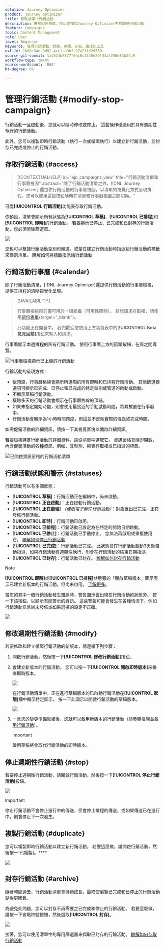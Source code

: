 ```yaml
---
solution: Journey Optimizer
product: journey optimizer
title: 修改或停止行銷活動
description: 瞭解如何修改、停止或複製Journey Optimizer中的即時行銷活動
feature: Campaigns
topic: Content Management
role: User
level: Beginner
keywords: 管理行銷活動、狀態、排程、存取、最佳化工具
exl-id: 1b88c84e-9d92-4cc1-b9bf-27a2f1d29569
source-git-commit: 1ad534b7877f0ac6c1f50e29f41af708e83b34c9
workflow-type: tm+mt
source-wordcount: '868'
ht-degree: 6%

---
```


# 管理行銷活動 {#modify-stop-campaign}

行銷活動一旦啟動後，您就可以隨時修改或停止。 這些操作僅適用於具有週期性執行的行銷活動。

此外，您可以複製即時行銷活動（執行一次或循環執行）以建立新行銷活動，並封存已完成或停止的行銷活動。

## 存取行銷活動 {#access}

>[!CONTEXTUALHELP]
>id="ajo_campaigns_view"
>title="行銷活動清單和行事曆視圖"
>abstract="除了行銷活動清單之外，[!DNL Journey Optimizer] 還提供行銷活動的行事曆視圖，以清晰的視覺化方式呈現排程。您可以使用這些按鈕隨時在清單和行事曆視圖之間切換。"

可從&#x200B;**[!UICONTROL 行銷活動]**&#x200B;功能表存取行銷活動。

依預設，清單會顯示所有狀態為&#x200B;**[!UICONTROL 草稿]**、**[!UICONTROL 已排程]**&#x200B;和&#x200B;**[!UICONTROL 即時]**&#x200B;的行銷活動。 若要顯示已停止、已完成和已封存的行銷活動，您必須清除篩選器。

![](assets/create-campaign-list.png)

您也可以根據行銷活動型別和頻道，或是在建立行銷活動時指派給行銷活動的標籤來篩選清單。 [瞭解如何將標籤指派給行銷活動](create-campaign.md#create)

## 行銷活動行事曆 {#calendar}

除了行銷活動清單，[!DNL Journey Optimizer]還提供行銷活動的行事曆檢視，提供其排程的清晰視覺化呈現。

>[!AVAILABILITY]
>
>行事曆檢視目前僅可用於一組組織（可用性限制）。 若想請求存取權，請使用[這份表單](https://forms.cloud.microsoft/r/FC49afuJVi){target=”_blank”}。
>
>此功能正在開發中。 我們歡迎您使用上方功能表中的&#x200B;**[!UICONTROL Beta意見回饋]**&#x200B;按鈕來輸入和請求。

行事曆顯示本週排程的所有行銷活動。 使用行事曆上方的箭頭按鈕，在周之間導覽。

![行事曆檢視顯示已上線的行銷活動](assets/campaigns-timeline.png)

行銷活動的呈現方式：

* 依預設，行事曆格線會顯示所選周的所有即時和已排程行銷活動。 其他篩選器選項可顯示已完成、已停止和已完成的特定型別或管道的啟動或啟動。
* 不顯示草稿行銷活動。
* 橫跨多天的行銷活動會顯示在行事曆格線的頂端。
* 如果未指定開始時間，則會使用最接近的手動啟動時間，將其放置在行事曆中。
* 行銷活動會顯示為1小時時間跨度，但這並不反映實際的傳送或完成時間。

如需促銷活動的詳細資訊，請按一下其視覺區塊以開啟詳細資訊。

若要檢視特定行銷活動的詳細資料，請從清單中選取它。 資訊窗格會隨即開啟，內含促銷活動的各種資訊，例如，其型別、報表存取權或已指派的標籤。

![已開啟資訊窗格的行銷活動清單](assets/campaign-rail.png)

## 行銷活動狀態和警示 {#statuses}

行銷活動可以有多個狀態：

* **[!UICONTROL 草稿]**：行銷活動正在編輯中，尚未啟動。
* **[!UICONTROL 正在啟動]**：正在啟動行銷活動。
* **[!UICONTROL 正在處理]** *（僅限電子郵件行銷活動）*：對象匯出已完成，正在發佈行銷活動。
* **[!UICONTROL 即時]**：行銷活動已啟用。
* **[!UICONTROL 已排程]**：行銷活動已設定為在特定的開始日期啟動。
* **[!UICONTROL 已停止]**：行銷活動已手動停止。 您無法再啟用或重複使用它。 [瞭解如何停止行銷活動](modify-stop-campaign.md#stop)
* **[!UICONTROL 已完成]**：行銷活動已完成。 此狀態會在行銷活動啟動3天後自動指派，如果行銷活動有週期性執行，則會在行銷活動的結束日期指派。
* **[!UICONTROL 已封存]**：行銷活動已封存。 [瞭解如何封存行銷活動](modify-stop-campaign.md#archive)

>[!NOTE]
>
>**[!UICONTROL 即時]**&#x200B;或&#x200B;**[!UICONTROL 已排程]**&#x200B;狀態旁的「開啟草稿版本」圖示表示已建立新版本的行銷活動，但尚未啟用。 [了解更多](modify-stop-campaign.md#modify)。

當您的其中一個行銷活動發生錯誤時，警告圖示會出現在行銷活動的狀態旁。 按一下該按鈕，以顯示有關警示的資訊。 這些警報可能會發生在各種情況下，例如行銷活動訊息尚未發佈或如果選擇的設定不正確。

![](assets/campaign-alerts.png)

## 修改週期性行銷活動 {#modify}

若要修改和建立循環行銷活動的新版本，請遵循下列步驟：

1. 開啟行銷活動，然後按一下&#x200B;**[!UICONTROL 修改行銷活動]**&#x200B;按鈕。

1. 會建立新版本的行銷活動。 您可以按一下&#x200B;**[!UICONTROL 開啟即時版本]**&#x200B;來檢查即時版本。

   ![](assets/create-campaign-draft.png)

   在行銷活動清單中，正在進行草稿版本的已啟動行銷活動在&#x200B;**[!UICONTROL 狀態]**&#x200B;欄中顯示特定圖示。 按一下此圖示以開啟行銷活動的草稿版本。

   ![](assets/create-campaign-edit-list.png)

1. 一旦您的變更準備就緒後，您就可以啟用新版本的行銷活動（請參閱[檢閱並啟用行銷活動](create-campaign.md#review-activate)）。

   >[!IMPORTANT]
   >
   >啟用草稿將會取代行銷活動的即時版本。

## 停止週期性行銷活動 {#stop}

若要停止週期性行銷活動，請開啟行銷活動，然後按一下&#x200B;**[!UICONTROL 停止行銷活動]**&#x200B;按鈕。

![](assets/create-campaign-stop.png)

>[!IMPORTANT]
>
>停止行銷活動不會停止進行中的傳送，但會停止排程的傳送，或如果傳送已在進行中，則會停止下一次發生。

<!-- inbound campaign (inapp): can stop and resume -->

## 複製行銷活動 {#duplicate}

您可以複製即時行銷活動以建立新行銷活動。 若要這麼做，請開啟行銷活動，然後按一下[複製]。****

![](assets/create-campaign-duplicate.png)

## 封存行銷活動 {#archive}

隨著時間過去，行銷活動清單會持續成長，最終使瀏覽已完成和已停止的行銷活動變得更困難。

為避免此問題，您可以封存不再需要之已完成和停止的行銷活動。 若要這麼做，請按一下省略符號按鈕，然後選取&#x200B;**[!UICONTROL 封存]**。

![](assets/create-campaign-archive.png)

接著，您可以使用清單中的專用篩選器來擷取已封存的行銷活動。 [瞭解如何存取行銷活動](get-started-with-campaigns.md#access)
